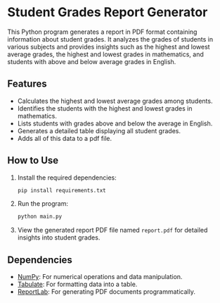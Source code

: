 # Student Grades Report Generator

This Python program generates a report in PDF format containing information about student grades. It analyzes the grades of students in various subjects and provides insights such as the highest and lowest average grades, the highest and lowest grades in mathematics, and students with above and below average grades in English.

## Features

- Calculates the highest and lowest average grades among students.
- Identifies the students with the highest and lowest grades in mathematics.
- Lists students with grades above and below the average in English.
- Generates a detailed table displaying all student grades.
- Adds all of this data to a pdf file.

## How to Use

1. Install the required dependencies:
   ```bash
   pip install requirements.txt
   ```

2. Run the program:
   ```bash
   python main.py
   ```

3. View the generated report PDF file named `report.pdf` for detailed insights into student grades.

## Dependencies

- [NumPy](https://numpy.org/): For numerical operations and data manipulation.
- [Tabulate](https://pypi.org/project/tabulate/): For formatting data into a table.
- [ReportLab](https://www.reportlab.com/opensource/): For generating PDF documents programmatically.

